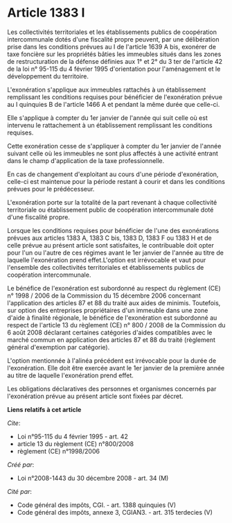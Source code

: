 # Article 1383 I

Les collectivités territoriales et les établissements publics de coopération  intercommunale dotés d'une fiscalité propre
peuvent, par une délibération prise  dans les conditions prévues au I de l'article 1639 A bis, exonérer de taxe  foncière sur
les propriétés bâties les immeubles situés dans les zones de  restructuration de la défense définies aux 1° et 2° du 3 ter de
l'article  42 de la loi n° 95-115 du 4 février 1995 d'orientation pour l'aménagement et  le développement du territoire. 

L'exonération s'applique aux  immeubles rattachés à un établissement remplissant les conditions requises pour  bénéficier de
l'exonération prévue au I quinquies B de l'article 1466 A et  pendant la même durée que celle-ci. 

Elle s'applique à compter du  1er janvier de l'année qui suit celle où est intervenu le rattachement à un  établissement
remplissant les conditions requises. 

Cette  exonération cesse de s'appliquer à compter du 1er janvier de l'année suivant  celle où les immeubles ne sont plus
affectés à une activité entrant dans le  champ d'application de la taxe professionnelle. 

En cas de  changement d'exploitant au cours d'une période d'exonération, celle-ci est  maintenue pour la période restant à
courir et dans les conditions prévues pour  le prédécesseur. 

L'exonération porte sur la totalité de la part  revenant à chaque collectivité territoriale ou établissement public de
coopération intercommunale doté d'une fiscalité propre. 

Lorsque  les conditions requises pour bénéficier de l'une des exonérations prévues aux  articles 1383 A, 1383 C bis, 1383 D,
1383 F ou 1383 H et de celle prévue au  présent article sont satisfaites, le contribuable doit opter pour l'un ou  l'autre de
ces régimes avant le 1er janvier de l'année au titre de laquelle  l'exonération prend effet.L'option est irrévocable et vaut
pour l'ensemble des  collectivités territoriales et établissements publics de coopération  intercommunale. 

Le bénéfice de l'exonération est subordonné au  respect du règlement (CE) n° 1998 / 2006 de la Commission du 15 décembre 2006
concernant l'application des  articles 87 et 88 du traité aux aides de minimis. Toutefois, sur option des  entreprises
propriétaires d'un immeuble dans une zone d'aide à finalité  régionale, le bénéfice de l'exonération est subordonné au
respect de l'article 13 du  règlement (CE) n° 800 / 2008 de la Commission du 6 août 2008 déclarant  certaines catégories
d'aides compatibles avec le marché commun en application  des articles 87 et 88 du traité (règlement général d'exemption par
catégorie).  

L'option mentionnée à l'alinéa précédent est irrévocable pour la  durée de l'exonération. Elle doit être exercée avant le 1er
janvier de la  première année au titre de laquelle l'exonération prend effet. 

Les obligations déclaratives des personnes et organismes concernés  par l'exonération prévue au présent article sont fixées
par décret.

**Liens relatifs à cet article**

_Cite_:

  - Loi n°95-115 du 4 février 1995 - art. 42
  - article 13 du règlement (CE) n°800/2008
  - règlement (CE) n°1998/2006

_Créé par_:

  - Loi n°2008-1443 du 30 décembre 2008 - art. 34 (M)

_Cité par_:

  - Code général des impôts, CGI. - art. 1388 quinquies (V)
  - Code général des impôts, annexe 3, CGIAN3. - art. 315 terdecies (V)
